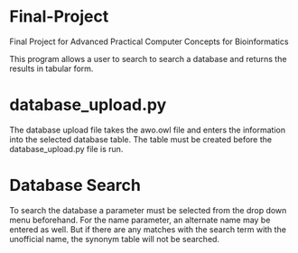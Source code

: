 # Final-Project
Final Project for Advanced Practical Computer Concepts for Bioinformatics

This program allows a user to search to search a database and returns the results in tabular form.

# database_upload.py

The database upload file takes the awo.owl file and enters the information into the selected database table.
The table must be created before the database_upload.py file is run.

# Database Search

To search the database a parameter must be selected from the drop down menu beforehand.
For the name parameter, an alternate name may be entered as well. 
But if there are any matches with the search term with the unofficial name, the synonym table will not be searched.
